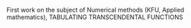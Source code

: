 First work on the subject of Numerical methods (KFU, Applied mathematics), TABULATING TRANSCENDENTAL FUNCTIONS
